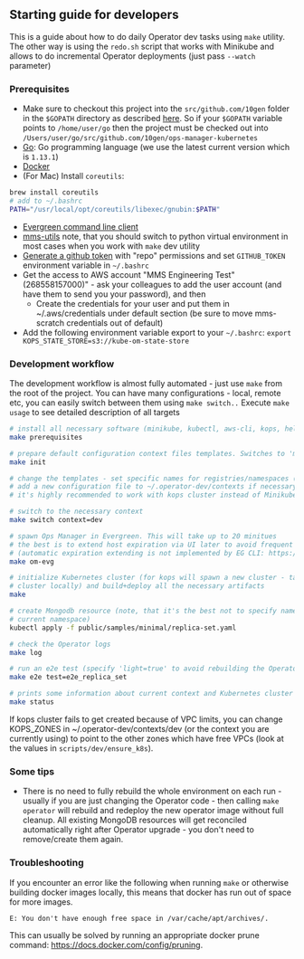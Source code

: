 ## Starting guide for developers

This is a guide about how to do daily Operator dev tasks using `make` utility. The other way is using the `redo.sh` script
that works with Minikube and allows to do incremental Operator deployments (just pass `--watch` parameter)

### Prerequisites

* Make sure to checkout this project into the `src/github.com/10gen` folder in the `$GOPATH` directory as described
 [here](https://golang.org/doc/code.html). So if your `$GOPATH` variable points to `/home/user/go` then the project
 must be checked out into `/Users/user/go/src/github.com/10gen/ops-manager-kubernetes`
* [Go](https://golang.org/doc/install): Go programming language (we use the latest current version which is `1.13.1`)
* [Docker](https://docs.docker.com/docker-for-mac/install/)
* (For Mac) Install `coreutils`:
```bash
brew install coreutils
# add to ~/.bashrc
PATH="/usr/local/opt/coreutils/libexec/gnubin:$PATH"
```
* [Evergreen command line client](https://evergreen.mongodb.com/settings)
* [mms-utils](https://wiki.corp.mongodb.com/display/MMS/Ops+Manager+Release+setup+guide#OpsManagerReleasesetupguide-First-timeonly)
note, that you should switch to python virtual environment in most cases when you work with `make` dev utility
* [Generate a github token](https://github.com/settings/tokens/new) with "repo" permissions and set `GITHUB_TOKEN`
environment variable in `~/.bashrc`
* Get the access to AWS account  "MMS Engineering Test" (268558157000)" - ask your colleagues to add the user account (and have them to send you your password), and then
    * Create the credentials for your user and put them in ~/.aws/credentials under default section (be sure to move mms-scratch credentials out of default)
* Add the following environment variable export to your `~/.bashrc`: `export KOPS_STATE_STORE=s3://kube-om-state-store`

### Development workflow

The development workflow is almost fully automated - just use `make` from the root of the project.
You can have many configurations - local, remote etc, you can easily switch between them using `make switch..`
Execute `make usage` to see detailed description of all targets

```bash
# install all necessary software (minikube, kubectl, aws-cli, kops, helm)
make prerequisites

# prepare default configuration context files templates. Switches to 'minikube' context.
make init

# change the templates - set specific names for registries/namespaces (we usually use some last name abbreviation)
# add a new configuration file to ~/.operator-dev/contexts if necessary
# it's highly recommended to work with kops cluster instead of Minikube

# switch to the necessary context
make switch context=dev

# spawn Ops Manager in Evergreen. This will take up to 20 minitues
# the best is to extend host expiration via UI later to avoid frequent spawning
# (automatic expiration extending is not implemented by EG CLI: https://jira.mongodb.org/browse/EVG-5725)
make om-evg

# initialize Kubernetes cluster (for kops will spawn a new cluster - takes ~5-10 minutes, for minikube starts a new
# cluster locally) and build+deploy all the necessary artifacts
make

# create Mongodb resource (note, that it's the best not to specify namespace inside yaml file as it will be defined by
# current namespace)
kubectl apply -f public/samples/minimal/replica-set.yaml

# check the Operator logs
make log

# run an e2e test (specify 'light=true' to avoid rebuilding the Operator image)
make e2e test=e2e_replica_set

# prints some information about current context and Kubernetes cluster
make status

```

If kops cluster fails to get created because of VPC limits, you can change KOPS_ZONES in ~/.operator-dev/contexts/dev (or the context you are currently using) to point to the other zones which have free VPCs (look at the values in `scripts/dev/ensure_k8s`).

### Some tips

* There is no need to fully rebuild the whole environment on each run - usually if you are just changing the Operator
code - then calling `make operator` will rebuild and redeploy the new operator image without full cleanup. All existing
MongoDB resources will get reconciled automatically right after Operator upgrade - you don't need to remove/create them again.

### Troubleshooting

If you encounter an error like the following when running `make` or otherwise
building docker images locally, this means that docker has run out of space for
more images.

```
E: You don't have enough free space in /var/cache/apt/archives/.
```

This can usually be solved by running an appropriate docker prune command:
https://docs.docker.com/config/pruning.
